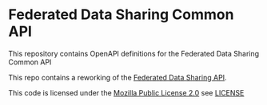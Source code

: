 # Federated Data Sharing Common API

This repository contains OpenAPI definitions for the Federated Data Sharing Common API

This repo contains a reworking of the [Federated Data Sharing API](https://github.com/aridhia/federated-data-sharing).

This code is licensed under the [Mozilla Public License 2.0](https://www.mozilla.org/en-US/MPL/2.0/) see [LICENSE](./LICENSE)

